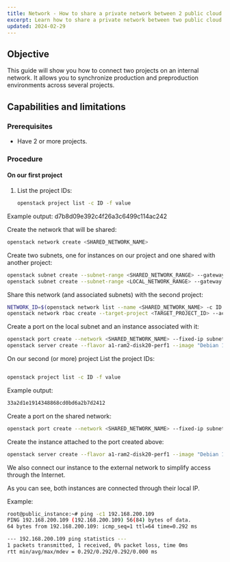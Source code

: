 ```yaml
---
title: Network - How to share a private network between 2 public cloud projects
excerpt: Learn how to share a private network between two public cloud projects
updated: 2024-02-29
---
```


## Objective

This guide will show you how to connect two projects on an internal network. It allows you to synchronize production and preproduction environments across several projects.

## Capabilities and limitations

### Prerequisites

- Have 2 or more projects.

### Procedure

#### On our first project

1. List the project IDs:
   ```sh
   openstack project list -c ID -f value
   ```
   
Example output: d7b8d09e392c4f26a3c6499c114ac242

Create the network that will be shared:

```sh
openstack network create <SHARED_NETWORK_NAME>
```

Create two subnets, one for instances on our project and one shared with another project:

```sh
openstack subnet create --subnet-range <SHARED_NETWORK_RANGE> --gateway none --network <SHARED_NETWORK_NAME> --allocation-pool start=<SHARED_NETWORK_DHCP_START>,end=<SHARED_NETWORK_DHCP_END> <SHARED_SUBNET_NAME>
openstack subnet create --subnet-range <LOCAL_NETWORK_RANGE> --gateway none --network <SHARED_NETWORK_NAME> --allocation-pool start=<LOCAL_NETWORK_DHCP_START>,end=<LOCAL_NETWORK_DHCP_END> <LOCAL_SUBNET_NAME>
```

Share this network (and associated subnets) with the second project:

```sh
NETWORK_ID=$(openstack network list --name <SHARED_NETWORK_NAME> -c ID -f value)
openstack network rbac create --target-project <TARGET_PROJECT_ID> --action access_as_shared --type network ${NETWORK_ID}
```
Create a port on the local subnet and an instance associated with it:

```sh
openstack port create --network <SHARED_NETWORK_NAME> --fixed-ip subnet=<LOCAL_SUBNET_NAME> <LOCAL_PORT_NAME>
openstack server create --flavor a1-ram2-disk20-perf1 --image "Debian 11 bullseye" --port <LOCAL_PORT_NAME> --security-group default --key-name <KEY_NAME> <INSTANCE_NAME>
```
On our second (or more) project
List the project IDs:

```sh

openstack project list -c ID -f value

```

Example output:

```sh
33a2d1e1914348868cd0bd6a2b7d2412
```

Create a port on the shared network:


```sh
openstack port create --network <SHARED_NETWORK_NAME> --fixed-ip subnet=<SHARED_SUBNET_NAME> <SHARED_PORT_NAME>

```
Create the instance attached to the port created above: 

```sh
openstack server create --flavor a1-ram2-disk20-perf1 --image "Debian 11 bullseye" --network <PUBLIC_NETWORK_NAME> --port <SHARED_PORT_NAME> --security-group default --key-name <KEY_NAME> <INSTANCE_NAME>

```
We also connect our instance to the external network to simplify access through the Internet.

As you can see, both instances are connected through their local IP.

Example:

```sh
root@public_instance:~# ping -c1 192.168.200.109
PING 192.168.200.109 (192.168.200.109) 56(84) bytes of data.
64 bytes from 192.168.200.109: icmp_seq=1 ttl=64 time=0.292 ms

--- 192.168.200.109 ping statistics ---
1 packets transmitted, 1 received, 0% packet loss, time 0ms
rtt min/avg/max/mdev = 0.292/0.292/0.292/0.000 ms
```




